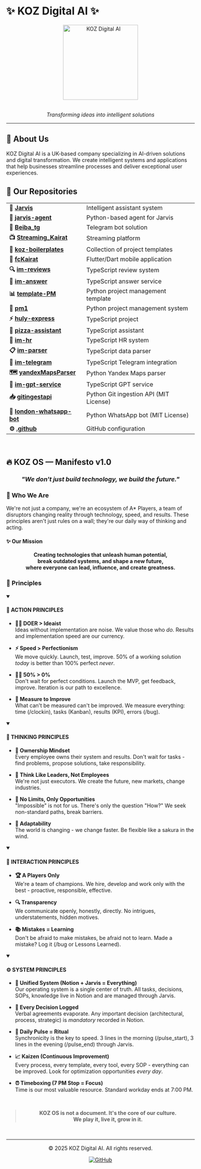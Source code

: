 # ✨ KOZ Digital AI ✨

<div align="center">
  <img src="https://avatars.githubusercontent.com/u/208604055?s=400&u=5ddd29a9dabd2b97c71854c1553339ce4e52b9e1&v=4" alt="KOZ Digital AI" width="200"/>
  <br><br>
  <p><em>Transforming ideas into intelligent solutions</em></p>
  <hr>
</div>

## 🌟 About Us

KOZ Digital AI is a UK-based company specializing in AI-driven solutions and digital transformation. We create intelligent systems and applications that help businesses streamline processes and deliver exceptional user experiences.

## 🚀 Our Repositories

<table>
  <tr>
    <td><b>🤖 <a href="https://github.com/KOZ-Digital-AI/Jarvis">Jarvis</a></b></td>
    <td>Intelligent assistant system</td>
  </tr>
  <tr>
    <td><b>🧠 <a href="https://github.com/KOZ-Digital-AI/jarvis-agent">jarvis-agent</a></b></td>
    <td>Python-based agent for Jarvis</td>
  </tr>
  <tr>
    <td><b>💬 <a href="https://github.com/KOZ-Digital-AI/Beiba_tg">Beiba_tg</a></b></td>
    <td>Telegram bot solution</td>
  </tr>
  <tr>
    <td><b>📺 <a href="https://github.com/KOZ-Digital-AI/Streaming_Kairat">Streaming_Kairat</a></b></td>
    <td>Streaming platform</td>
  </tr>
  <tr>
    <td><b>🧩 <a href="https://github.com/KOZ-Digital-AI/koz-boilerplates">koz-boilerplates</a></b></td>
    <td>Collection of project templates</td>
  </tr>
  <tr>
    <td><b>📱 <a href="https://github.com/KOZ-Digital-AI/fcKairat">fcKairat</a></b></td>
    <td>Flutter/Dart mobile application</td>
  </tr>
  <tr>
    <td><b>🔍 <a href="https://github.com/KOZ-Digital-AI/im-reviews">im-reviews</a></b></td>
    <td>TypeScript review system</td>
  </tr>
  <tr>
    <td><b>💭 <a href="https://github.com/KOZ-Digital-AI/im-answer">im-answer</a></b></td>
    <td>TypeScript answer service</td>
  </tr>
  <tr>
    <td><b>📊 <a href="https://github.com/KOZ-Digital-AI/template-PM">template-PM</a></b></td>
    <td>Python project management template</td>
  </tr>
  <tr>
    <td><b>📝 <a href="https://github.com/KOZ-Digital-AI/pm1">pm1</a></b></td>
    <td>Python project management system</td>
  </tr>
  <tr>
    <td><b>⚡ <a href="https://github.com/KOZ-Digital-AI/huly-express">huly-express</a></b></td>
    <td>TypeScript project</td>
  </tr>
  <tr>
    <td><b>🍕 <a href="https://github.com/KOZ-Digital-AI/pizza-assistant">pizza-assistant</a></b></td>
    <td>TypeScript assistant</td>
  </tr>
  <tr>
    <td><b>👥 <a href="https://github.com/KOZ-Digital-AI/im-hr">im-hr</a></b></td>
    <td>TypeScript HR system</td>
  </tr>
  <tr>
    <td><b>📋 <a href="https://github.com/KOZ-Digital-AI/im-parser">im-parser</a></b></td>
    <td>TypeScript data parser</td>
  </tr>
  <tr>
    <td><b>📨 <a href="https://github.com/KOZ-Digital-AI/im-telegram">im-telegram</a></b></td>
    <td>TypeScript Telegram integration</td>
  </tr>
  <tr>
    <td><b>🗺️ <a href="https://github.com/KOZ-Digital-AI/yandexMapsParser">yandexMapsParser</a></b></td>
    <td>Python Yandex Maps parser</td>
  </tr>
  <tr>
    <td><b>🧪 <a href="https://github.com/KOZ-Digital-AI/im-gpt-service">im-gpt-service</a></b></td>
    <td>TypeScript GPT service</td>
  </tr>
  <tr>
    <td><b>📥 <a href="https://github.com/KOZ-Digital-AI/gitingestapi">gitingestapi</a></b></td>
    <td>Python Git ingestion API (MIT License)</td>
  </tr>
  <tr>
    <td><b>💬 <a href="https://github.com/KOZ-Digital-AI/london-whatsapp-bot">london-whatsapp-bot</a></b></td>
    <td>Python WhatsApp bot (MIT License)</td>
  </tr>
  <tr>
    <td><b>⚙️ <a href="https://github.com/KOZ-Digital-AI/.github">.github</a></b></td>
    <td>GitHub configuration</td>
  </tr>
</table>

<br>

## 🔥 KOZ OS — Manifesto v1.0

<div align="center">
  <h3><em>"We don't just build technology, we build the future."</em></h3>
</div>

### 🧠 Who We Are

We're not just a company, we're an ecosystem of A* Players, a team of disruptors changing reality through technology, speed, and results. These principles aren't just rules on a wall; they're our daily way of thinking and acting.

#### ✨ Our Mission

<div align="center">
  <p><strong>Creating technologies that unleash human potential,<br>
  break outdated systems, and shape a new future,<br>
  where everyone can lead, influence, and create greatness.</strong></p>
</div>

### 📜 Principles

<details open>
<summary><h4>🚀 ACTION PRINCIPLES</h4></summary>

- **🏃‍♂️ DOER > Ideaist**  
  Ideas without implementation are noise. We value those who *do*. Results and implementation speed are our currency.

- **⚡ Speed > Perfectionism**  
  We move quickly. Launch, test, improve. 50% of a working solution *today* is better than 100% perfect *never*.

- **🚶‍♂️ 50% > 0%**  
  Don't wait for perfect conditions. Launch the MVP, get feedback, improve. Iteration is our path to excellence.

- **📏 Measure to Improve**  
  What can't be measured can't be improved. We measure everything: time (/clockin), tasks (Kanban), results (KPI), errors (/bug).
</details>

<details open>
<summary><h4>🧠 THINKING PRINCIPLES</h4></summary>

- **👑 Ownership Mindset**  
  Every employee owns their system and results. Don't wait for tasks - find problems, propose solutions, take responsibility.

- **🦅 Think Like Leaders, Not Employees**  
  We're not just executors. We create the future, new markets, change industries.

- **🚫 No Limits, Only Opportunities**  
  "Impossible" is not for us. There's only the question "How?" We seek non-standard paths, break barriers.

- **🌸 Adaptability**  
  The world is changing - we change faster. Be flexible like a sakura in the wind.
</details>

<details open>
<summary><h4>🤝 INTERACTION PRINCIPLES</h4></summary>

- **🏆 A Players Only**  
  We're a team of champions. We hire, develop and work only with the best - proactive, responsible, effective.

- **🔍 Transparency**  
  We communicate openly, honestly, directly. No intrigues, understatements, hidden motives.

- **📚 Mistakes = Learning**  
  Don't be afraid to make mistakes, be afraid not to learn. Made a mistake? Log it (/bug or Lessons Learned).
</details>

<details open>
<summary><h4>⚙️ SYSTEM PRINCIPLES</h4></summary>

- **🧩 Unified System (Notion + Jarvis = Everything)**  
  Our operating system is a single center of truth. All tasks, decisions, SOPs, knowledge live in Notion and are managed through Jarvis.

- **📝 Every Decision Logged**  
  Verbal agreements evaporate. Any important decision (architectural, process, strategic) is *mandatory* recorded in Notion.

- **💓 Daily Pulse = Ritual**  
  Synchronicity is the key to speed. 3 lines in the morning (/pulse_start), 3 lines in the evening (/pulse_end) through Jarvis.

- **📈 Kaizen (Continuous Improvement)**  
  Every process, every template, every tool, every SOP - everything can be improved. Look for optimization opportunities *every day*.

- **⏰ Timeboxing (7 PM Stop = Focus)**  
  Time is our most valuable resource. Standard workday ends at 7:00 PM.
</details>

<br>

<div align="center">
  <blockquote>
    <p><strong>KOZ OS is not a document. It's the core of our culture.<br>We play it, live it, grow in it.</strong></p>
  </blockquote>
</div>

<br>

<div align="center">
  <hr>
  <p>© 2025 KOZ Digital AI. All rights reserved.</p>
  <p>
    <a href="https://github.com/KOZ-Digital-AI">
      <img src="https://img.shields.io/badge/GitHub-KOZ_Digital_AI-blue?style=flat-square&logo=github" alt="GitHub">
    </a>
  </p>
</div>
